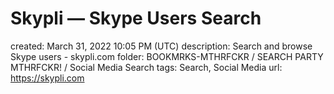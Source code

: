 # Skypli — Skype Users Search

created: March 31, 2022 10:05 PM (UTC)
description: Search and browse Skype users - skypli.com
folder: BOOKMRKS-MTHRFCKR / SEARCH PARTY MTHRFCKR! / Social Media Search
tags: Search, Social Media
url: https://skypli.com
